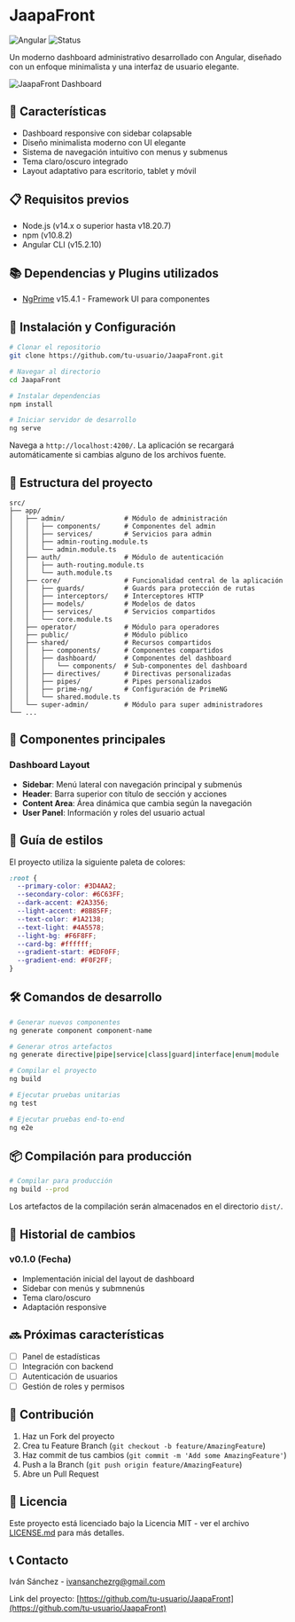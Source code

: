 # JaapaFront

![Angular](https://img.shields.io/badge/Angular-15.2.10-dd0031)
![Status](https://img.shields.io/badge/Status-En%20desarrollo-yellow)

Un moderno dashboard administrativo desarrollado con Angular, diseñado con un enfoque minimalista y una interfaz de usuario elegante.

![JaapaFront Dashboard](url-a-captura-del-dashboard.png)

## 🚀 Características

- Dashboard responsive con sidebar colapsable
- Diseño minimalista moderno con UI elegante
- Sistema de navegación intuitivo con menus y submenus
- Tema claro/oscuro integrado
- Layout adaptativo para escritorio, tablet y móvil

## 📋 Requisitos previos

- Node.js (v14.x o superior hasta v18.20.7)
- npm (v10.8.2)
- Angular CLI (v15.2.10)

## 📚 Dependencias y Plugins utilizados
* [NgPrime](https://www.primefaces.org/primeng/) v15.4.1 - Framework UI para componentes

## 🔧 Instalación y Configuración

```bash
# Clonar el repositorio
git clone https://github.com/tu-usuario/JaapaFront.git

# Navegar al directorio
cd JaapaFront

# Instalar dependencias
npm install

# Iniciar servidor de desarrollo
ng serve
```

Navega a `http://localhost:4200/`. La aplicación se recargará automáticamente si cambias alguno de los archivos fuente.

## 📂 Estructura del proyecto
```
src/
├── app/
│   ├── admin/               # Módulo de administración
│   │   ├── components/      # Componentes del admin
│   │   ├── services/        # Servicios para admin
│   │   ├── admin-routing.module.ts
│   │   └── admin.module.ts
│   ├── auth/                # Módulo de autenticación
│   │   ├── auth-routing.module.ts
│   │   └── auth.module.ts
│   ├── core/                # Funcionalidad central de la aplicación
│   │   ├── guards/          # Guards para protección de rutas
│   │   ├── interceptors/    # Interceptores HTTP
│   │   ├── models/          # Modelos de datos
│   │   ├── services/        # Servicios compartidos
│   │   └── core.module.ts
│   ├── operator/            # Módulo para operadores
│   ├── public/              # Módulo público
│   ├── shared/              # Recursos compartidos
│   │   ├── components/      # Componentes compartidos
│   │   ├── dashboard/       # Componentes del dashboard
│   │   │   └── components/  # Sub-componentes del dashboard
│   │   ├── directives/      # Directivas personalizadas
│   │   ├── pipes/           # Pipes personalizados
│   │   ├── prime-ng/        # Configuración de PrimeNG
│   │   └── shared.module.ts
│   └── super-admin/         # Módulo para super administradores
└── ...
```
## 🧩 Componentes principales

### Dashboard Layout
- **Sidebar**: Menú lateral con navegación principal y submenús
- **Header**: Barra superior con título de sección y acciones 
- **Content Area**: Área dinámica que cambia según la navegación
- **User Panel**: Información y roles del usuario actual

## 🎨 Guía de estilos

El proyecto utiliza la siguiente paleta de colores:
```css
:root {
  --primary-color: #3D4AA2;
  --secondary-color: #6C63FF;
  --dark-accent: #2A3356;
  --light-accent: #8B85FF;
  --text-color: #1A2138;
  --text-light: #4A5578;
  --light-bg: #F6F8FF;
  --card-bg: #ffffff;
  --gradient-start: #EDF0FF;
  --gradient-end: #F0F2FF;
}
```

## 🛠️ Comandos de desarrollo

```bash
# Generar nuevos componentes
ng generate component component-name

# Generar otros artefactos
ng generate directive|pipe|service|class|guard|interface|enum|module

# Compilar el proyecto
ng build

# Ejecutar pruebas unitarias
ng test

# Ejecutar pruebas end-to-end
ng e2e
```

## 📦 Compilación para producción

```bash
# Compilar para producción
ng build --prod
```

Los artefactos de la compilación serán almacenados en el directorio `dist/`.

## 📝 Historial de cambios

### v0.1.0 (Fecha)
- Implementación inicial del layout de dashboard
- Sidebar con menús y submnenús
- Tema claro/oscuro
- Adaptación responsive

## 🔜 Próximas características

- [ ] Panel de estadísticas
- [ ] Integración con backend
- [ ] Autenticación de usuarios
- [ ] Gestión de roles y permisos

## 🤝 Contribución

1. Haz un Fork del proyecto
2. Crea tu Feature Branch (`git checkout -b feature/AmazingFeature`)
3. Haz commit de tus cambios (`git commit -m 'Add some AmazingFeature'`)
4. Push a la Branch (`git push origin feature/AmazingFeature`)
5. Abre un Pull Request

## 📜 Licencia

Este proyecto está licenciado bajo la Licencia MIT - ver el archivo [LICENSE.md](LICENSE.md) para más detalles.

## 📞 Contacto

Iván Sánchez - ivansanchezrg@gmail.com

Link del proyecto: [https://github.com/tu-usuario/JaapaFront](https://github.com/tu-usuario/JaapaFront)
